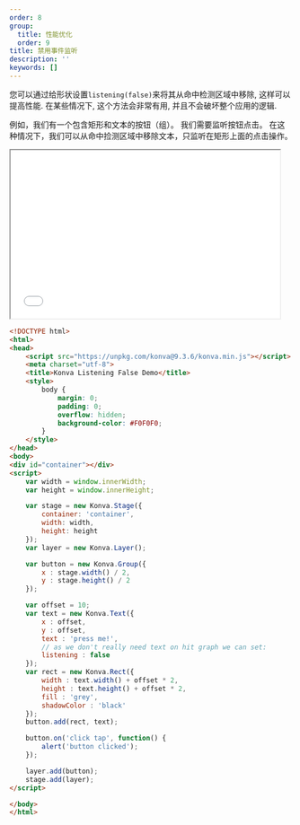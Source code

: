 ```yaml
---
order: 8
group:
  title: 性能优化
  order: 9
title: 禁用事件监听
description: ''
keywords: []
---
```


您可以通过给形状设置`listening(false)`来将其从命中检测区域中移除, 这样可以提高性能. 在某些情况下, 这个方法会非常有用, 并且不会破坏整个应用的逻辑.

例如，我们有一个包含矩形和文本的按钮（组）。 我们需要监听按钮点击。
在这种情况下，我们可以从命中捡测区域中移除文本，只监听在矩形上面的点击操作。

<iframe src="/downloads/code/performance/Listening_False.html" style="width: 50vw;height:300px;"></iframe>


```html
<!DOCTYPE html>
<html>
<head>
    <script src="https://unpkg.com/konva@9.3.6/konva.min.js"></script>
    <meta charset="utf-8">
    <title>Konva Listening False Demo</title>
    <style>
        body {
            margin: 0;
            padding: 0;
            overflow: hidden;
            background-color: #F0F0F0;
        }
    </style>
</head>
<body>
<div id="container"></div>
<script>
    var width = window.innerWidth;
    var height = window.innerHeight;

    var stage = new Konva.Stage({
        container: 'container',
        width: width,
        height: height
    });
    var layer = new Konva.Layer();

    var button = new Konva.Group({
        x : stage.width() / 2,
        y : stage.height() / 2
    });

    var offset = 10;
    var text = new Konva.Text({
        x : offset,
        y : offset,
        text : 'press me!',
        // as we don't really need text on hit graph we can set:
        listening : false
    });
    var rect = new Konva.Rect({
        width : text.width() + offset * 2,
        height : text.height() + offset * 2,
        fill : 'grey',
        shadowColor : 'black'
    });
    button.add(rect, text);

    button.on('click tap', function() {
        alert('button clicked');
    });

    layer.add(button);
    stage.add(layer);
</script>

</body>
</html>
```
